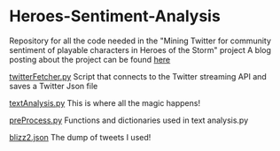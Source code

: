 # Heroes-Sentiment-Analysis
Repository for all the code needed in the "Mining Twitter for community sentiment of playable characters in Heroes of the Storm" project
A blog posting about the project can be found [here](http://davidbroesch.com/2016/02/27/mining-twitter-for-community-sentiment-of-playable-characters-in-heroes-of-the-storm/)

[twitterFetcher.py](twitterFetcher.py) 
Script that connects to the Twitter streaming API and saves a Twitter Json file

[textAnalysis.py](textAnalysis.py)
This is where all the magic happens!

[preProcess.py](preProcess.py)
Functions and dictionaries used in text analysis.py

[blizz2.json](blizz2.json)
The dump of tweets I used!

